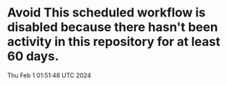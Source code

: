 # Avoid This scheduled workflow is disabled because there hasn't been activity in this repository for at least 60 days.
Thu Feb  1 01:51:48 UTC 2024
